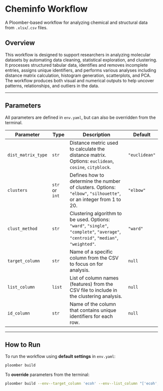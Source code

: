 # Cheminfo Workflow

A Ploomber-based workflow for analyzing chemical and structural data from `.xlsx`/`.csv` files.

## Overview

This workflow is designed to support researchers in analyzing molecular datasets by automating data cleaning, statistical exploration, and clustering. It processes structured tabular data, identifies and removes incomplete entries, assigns unique identifiers, and performs various analyses including distance matrix calculation, histogram generation, scatterplots, and PCA. The workflow produces both visual and numerical outputs to help uncover patterns, relationships, and outliers in the data.

---

## Parameters

All parameters are defined in `env.yaml`, but can also be overridden from the terminal.

| Parameter        | Type          | Description                                                                                     | Default       |
|------------------|---------------|-------------------------------------------------------------------------------------------------|---------------|
| `dist_matrix_type` | `str`        | Distance metric used to calculate the distance matrix. Options: `euclidean`, `cosine`, `cityblock`. | `"euclidean"` |
| `clusters`         | `str` or `int` | Defines how to determine the number of clusters. Options: `"elbow"`, `"silhouette"`, or an integer from 1 to 20. | `"elbow"`     |
| `clust_method`     | `str`        | Clustering algorithm to be used. Options: `"ward"`, `"single"`, `"complete"`, `"average"`, `"centroid"`, `"median"`, `"weighted"`. | `"ward"`      |
| `target_column`    | `str`        | Name of a specific column from the CSV to focus on for analysis.                               | `null`        |
| `list_column`      | `list`       | List of column names (features) from the CSV file to include in the clustering analysis.       | `null`        |
| `id_column`        | `str`        | Name of the column that contains unique identifiers for each row.                              | `null`        |

---

## How to Run

To run the workflow using **default settings** in `env.yaml`:

```bash
ploomber build
```

To **override** parameters from the terminal:
```bash
ploomber build --env--target_column 'ecoh' --env--list_column "['ecoh','Vm','CED']"
```